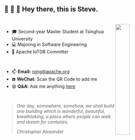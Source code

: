 ## 👋 👋 👋 Hey there, this is Steve.

<br>

<a>
  <img align="right" width="30%" src="https://user-images.githubusercontent.com/30497621/126047807-d6858c6e-2049-4f77-b8af-f9998d1649da.jpeg"/>
</a>

- 🎓 Second-year Master Student at Tsinghua University
- 💻 Majoring in Software Engineering
- 🚀 Apache IoTDB Committer

<br>

- 📫 **Email:** rong@apache.org
- ☎️ **WeChat:** Scan the QR Code to add me
- 😆 **Q&A:** Ask me anything <a href="https://github.com/SteveYurongSu/SteveYurongSu/issues">here</a>

<br>

> *One day, somewhere, somehow, we shall build one building which is wonderful, beautiful, breathtaking, a place where people can walk and dream for centuries.*
>
> *Christopher Alexander*

